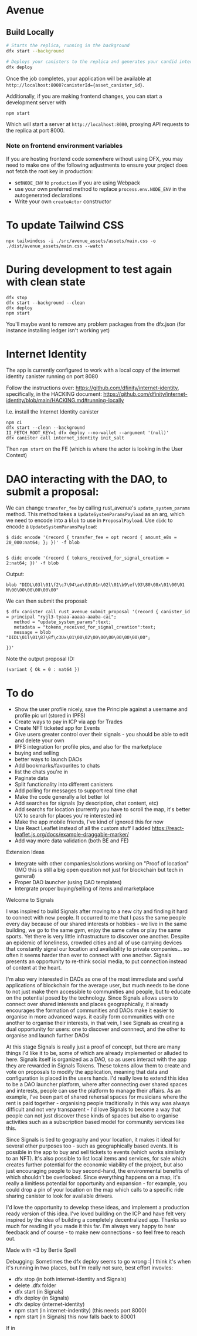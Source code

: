 # Avenue

## Build Locally

```bash
# Starts the replica, running in the background
dfx start --background

# Deploys your canisters to the replica and generates your candid interface
dfx deploy
```

Once the job completes, your application will be available at `http://localhost:8000?canisterId={asset_canister_id}`.

Additionally, if you are making frontend changes, you can start a development server with

```bash
npm start
```

Which will start a server at `http://localhost:8080`, proxying API requests to the replica at port 8000.

### Note on frontend environment variables

If you are hosting frontend code somewhere without using DFX, you may need to make one of the following adjustments to ensure your project does not fetch the root key in production:

-   set`NODE_ENV` to `production` if you are using Webpack
-   use your own preferred method to replace `process.env.NODE_ENV` in the autogenerated declarations
-   Write your own `createActor` constructor

# To update Tailwind CSS

`npx tailwindcss -i ./src/avenue_assets/assets/main.css -o ./dist/avenue_assets/main.css --watch`

# During development to test again with clean state

```
dfx stop
dfx start --background --clean
dfx deploy
npm start
```

You'll maybe want to remove any problem packages from the dfx.json (for instance installing ledger isn't working yet)

# Internet Identity

The app is currently configured to work with a local copy of the internet identity canister running on port 8080

Follow the instructions over: https://github.com/dfinity/internet-identity, specifically, in the HACKING document: https://github.com/dfinity/internet-identity/blob/main/HACKING.md#running-locally

I.e. install the Internet Identity canister

```
npm ci
dfx start --clean --background
II_FETCH_ROOT_KEY=1 dfx deploy --no-wallet --argument '(null)'
dfx canister call internet_identity init_salt
```

Then `npm start` on the FE (which is where the actor is looking in the User Context)

# DAO interacting with the DAO, to submit a proposal:

We can change `transfer_fee` by calling rust_avenue's `update_system_params` method. This method takes
a `UpdateSystemParamsPayload` as an arg, which we need to encode into a `blob` to use in `ProposalPayload`.
Use `didc` to encode a `UpdateSystemParamsPayload`:

```text
$ didc encode '(record { transfer_fee = opt record { amount_e8s = 20_000:nat64; }; })' -f blob


$ didc encode '(record { tokens_received_for_signal_creation = 2:nat64; })' -f blob

```

Output:

```text
blob "DIDL\03l\01\f2\c7\94\ae\03\01n\02l\01\b9\ef\93\80\08x\01\00\01 N\00\00\00\00\00\00"
```

We can then submit the proposal:

```text
$ dfx canister call rust_avenue submit_proposal '(record { canister_id = principal "ryjl3-tyaaa-aaaaa-aaaba-cai";
   method = "update_system_params":text;
   metadata = "tokens_received_for_signal_creation":text;
   message = blob "DIDL\01l\01\87\8f\c3Ux\01\00\02\00\00\00\00\00\00\00";

})'
```

Note the output proposal ID:

```text
(variant { Ok = 0 : nat64 })
```

# To do

-   Show the user profile nicely, save the Principle against a username and profile pic url (stored in IPFS)
-   Create ways to pay in ICP via app for Trades
-   Create NFT ticketed app for Events
-   Give users greater control over their signals - you should be able to edit and delete your own
-   IPFS integration for profile pics, and also for the marketplace
-   buying and selling
-   better ways to launch DAOs
-   Add bookmarks/favourites to chats
-   list the chats you're in
-   Paginate data
-   Split functionality into different canisters
-   Add polling for messages to support real time chat
-   Make the code generally a lot better lol
-   Add searches for signals (by description, chat content, etc)
-   Add searchs for location (currently you have to scroll the map, it's better UX to search for places you're interested in)
-   Make the app mobile friends, I've kind of ignored this for now
-   Use React Leaflet instead of all the custom stuff I added https://react-leaflet.js.org/docs/example-draggable-marker/
-   Add way more data validation (both BE and FE)

Extension Ideas

-   Integrate with other companies/solutions working on "Proof of location" (IMO this is still a big open question not just for blockchain but tech in general)
-   Proper DAO launcher (using DAO templates)
-   Intergrate proper buying/selling of items and marketplace

Welcome to Signals

I was inspired to build Signals after moving to a new city and finding it hard to connect with new people. It occurred to me that I pass the same people every day because of our shared interests or hobbies - we live in the same building, we go to the same gym, enjoy the same cafes or play the same sports. Yet there is very little infrastructure to discover one another. Despite an epidemic of loneliness, crowded cities and all of use carrying devices that constantly signal our location and availability to private companies... so often it seems harder than ever to connect with one another. Signals presents an opportunity to re-think social media, to put connection instead of content at the heart.

I'm also very interested in DAOs as one of the most immediate and useful applications of blockchain for the average user, but much needs to be done to not just make them accessible to communities and people, but to educate on the potential posed by the technology. Since Signals allows users to connect over shared interests and places geographically, it already encourages the formation of communities and DAOs make it easier to organise in more advanced ways. it easily form communities with one another to organise their interests, in that vein, I see Signals as creating a dual opportunity for users: one to discover and connnect, and the other to organise and launch further DAOsl

At this stage Signals is really just a proof of concept, but there are many things I'd like it to be, some of which are already implemented or alluded to here. Signals itself is organized as a DAO, so as users interact with the app they are rewarded in Signals Tokens. These tokens allow them to create and vote on proposals to modify the application, meaning that data and configuration is placed in the users hands. I'd really love to extend this idea to be a DAO launcher platform, where after connecting over shared spaces and interests, people can use the platform to manage their affairs. As an example, I've been part of shared rehersal spaces for musicians where the rent is paid together - organising people traditionally in this way was always difficult and not very transparent - I'd love Signals to become a way that people can not just discover these kinds of spaces but also to organise activities such as a subscription based model for community services like this.

Since Signals is tied to geography and your location, it makes it ideal for several other purposes too - such as geographically based events. It is possible in the app to buy and sell tickets to events (which works similarly to an NFT). It's also possible to list local items and services, for sale which creates further potential for the economic viability of the project, but also just encouraging people to buy second-hand, the environmental benefits of which shouldn't be overlooked. Since everything happens on a map, it's really a limitless potential for opportunity and expansion - for example, you could drop a pin of your location on the map which calls to a specific ride sharing canister to look for available drivers.

I'd love the opportunity to develop these ideas, and implement a production ready version of this idea. I've loved building on the ICP and have felt very inspired by the idea of building a completely decentralized app. Thanks so much for reading if you made it this far. I'm always very happy to hear feedback and of course - to make new connections - so feel free to reach out.

Made with <3 by Bertie Spell

Debugging: Sometimes the dfx deploy seems to go wrong :| I think it's when it's running in two places, but I'm really not sure, best effort invovles:

-   dfx stop (in both internet-identity and Signals)
-   delete .dfx folder
-   dfx start (in Signals)
-   dfx deploy (in Signals)
-   dfx deploy (internet-identity)
-   npm start (in internet-indentity) (this needs port 8000)
-   npm start (in Signals) this now falls back to 80001

If in
